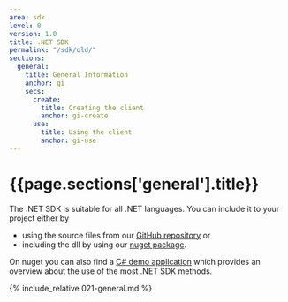 ```yaml
---
area: sdk
level: 0
version: 1.0
title: .NET SDK
permalink: "/sdk/old/"
sections:
  general:
    title: General Information
    anchor: gi
    secs:
      create:
        title: Creating the client
        anchor: gi-create
      use:
        title: Using the client
        anchor: gi-use
---
```


<h1 id="{{page.sections['general'].anchor}}">{{page.sections['general'].title}}</h1>

The .NET SDK is suitable for all .NET languages. You can include it to your project either by

- using the source files from our [GitHub repository](https://github.com/ZEISS-PiWeb/PiWeb-Api) or
- including the dll by using our [nuget package](https://www.nuget.org/packages/Zeiss.IMT.PiWebApi.Client/).

On nuget you can also find a [C# demo application](https://www.nuget.org/packages/Zeiss.IMT.PiWebApi.Sample/) which provides an overview about the use of the most .NET SDK methods.

{% include_relative 021-general.md %}

